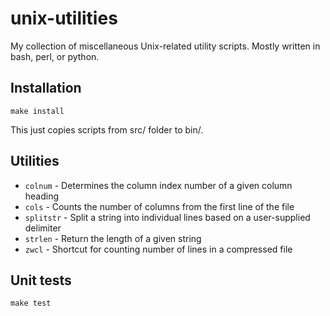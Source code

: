 unix-utilities
==============

My collection of miscellaneous Unix-related utility scripts. Mostly written in bash, perl, or python.

Installation
------------
    make install

This just copies scripts from src/ folder to bin/.

Utilities
---------
 * `colnum` - Determines the column index number of a given column heading
 * `cols` - Counts the number of columns from the first line of the file
 * `splitstr` - Split a string into individual lines based on a user-supplied delimiter
 * `strlen` - Return the length of a given string
 * `zwcl` - Shortcut for counting number of lines in a compressed file

Unit tests
----------
    make test
